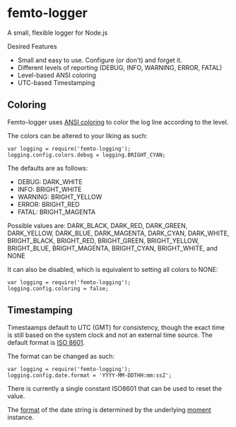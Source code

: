femto-logger
============

A small, flexible logger for Node.js

Desired Features

+ Small and easy to use.  Configure (or don't) and forget it.
+ Different levels of reporting (DEBUG, INFO, WARNING, ERROR, FATAL)
+ Level-based ANSI coloring
+ UTC-based Timestamping


Coloring
--------

Femto-logger uses [ANSI coloring](http://en.wikipedia.org/wiki/ANSI_escape_code#Colors) to color the log line according to the level.

The colors can be altered to your liking as such:

    var logging = require('femto-logging');
    logging.config.colors.debug = logging.BRIGHT_CYAN;

The defaults are as follows:

+ DEBUG: DARK_WHITE
+ INFO: BRIGHT_WHITE
+ WARNING: BRIGHT_YELLOW
+ ERROR: BRIGHT_RED
+ FATAL: BRIGHT_MAGENTA

Possible values are: DARK_BLACK, DARK_RED, DARK_GREEN, DARK_YELLOW, DARK_BLUE, DARK_MAGENTA, DARK_CYAN, DARK_WHITE, BRIGHT_BLACK, BRIGHT_RED, BRIGHT_GREEN, BRIGHT_YELLOW, BRIGHT_BLUE, BRIGHT_MAGENTA, BRIGHT_CYAN, BRIGHT_WHITE, and NONE

It can also be disabled, which is equivalent to setting all colors to NONE:

    var logging = require('femto-logging');
    logging.config.coloring = false;


Timestamping
------------

Timestaamps default to UTC (GMT) for consistency, though the exact time is still based on the system clock and not an external time source.  The default format is [ISO 8601](http://en.wikipedia.org/wiki/ISO_8601).

The format can be changed as such:

    var logging = require('femto-logging');
    logging.config.date.format = 'YYYY-MM-DDTHH:mm:ssZ';

There is currently a single constant ISO8601 that can be used to reset the value.

The [format](http://momentjs.com/docs/#/displaying/) of the date string is determined by the underlying [moment](http://momentjs.com/) instance.
